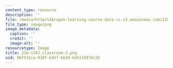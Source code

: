```yaml
---
content_type: resource
description: ''
file: /media/https%3A/open-learning-course-data-rc.s3.amazonaws.com/21h-134j-medieval-economic-history-in-comparative-perspective-spring-2012/06f532ca910fb4176b246d511897bc26_21H-134J_classroom-2.png
file_type: image/png
image_metadata:
  caption: ''
  credit: ''
  image-alt: ''
resourcetype: Image
title: 21H-134J_classroom-2.png
uid: 06f532ca-910f-b417-6b24-6d511897bc26
---
```

